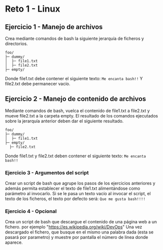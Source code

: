 # Reto 1 - Linux

## Ejercicio 1 - Manejo de archivos

Crea mediante comandos de bash la siguiente jerarquía de ficheros y directorios.
```
foo/
├─ dummy/ 
│  ├─ file1.txt 
│  ├─ file2.txt
├─ empty/
```
Donde file1.txt debe contener el siguiente texto:
`Me encanta bash!!`
Y file2.txt debe permanecer vacío.

## Ejercicio 2 - Manejo de contenido de archivos

Mediante comandos de bash, vuelca el contenido de file1.txt a file2.txt y mueve file2.txt a la carpeta empty.
El resultado de los comandos ejecutados sobre la jerarquía anterior deben dar el siguiente resultado.
```
foo/
├─ dummy/
│  ├─ file1.txt
├─ empty/
  ├─ file2.txt
```
Donde file1.txt y file2.txt deben contener el siguiente texto:
`Me encanta bash!!`

### Ejercicio 3 - Argumentos del script

Crear un script de bash que agrupe los pasos de los ejercicios anteriores y además permita establecer el texto de file1.txt alimentándose como parámetro al invocarlo.
Si se le pasa un texto vacío al invocar el script, el texto de los ficheros, el texto por defecto será:
`Que me gusta bash!!!!`

### Ejercicio 4 - Opcional

Crea un script de bash que descargue el contenido de una página web a un fichero.
por ejemplo "https://es.wikipedia.org/wiki/DevOps"
Una vez descargado el fichero, que busque en el mismo una palabra dada (esta se pasará por parametro) y muestre por pantalla el número de linea donde aparece.